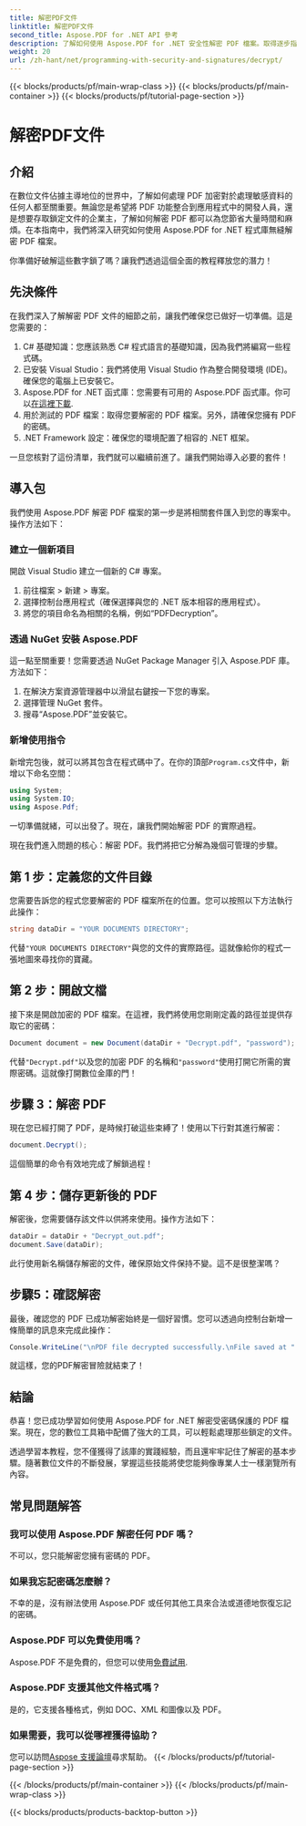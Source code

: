 ```yaml
---
title: 解密PDF文件
linktitle: 解密PDF文件
second_title: Aspose.PDF for .NET API 參考
description: 了解如何使用 Aspose.PDF for .NET 安全性解密 PDF 檔案。取得逐步指導以增強您的文件管理技能。
weight: 20
url: /zh-hant/net/programming-with-security-and-signatures/decrypt/
---
```


{{< blocks/products/pf/main-wrap-class >}}
{{< blocks/products/pf/main-container >}}
{{< blocks/products/pf/tutorial-page-section >}}

# 解密PDF文件

## 介紹

在數位文件佔據主導地位的世界中，了解如何處理 PDF 加密對於處理敏感資料的任何人都至關重要。無論您是希望將 PDF 功能整合到應用程式中的開發人員，還是想要存取鎖定文件的企業主，了解如何解密 PDF 都可以為您節省大量時間和麻煩。在本指南中，我們將深入研究如何使用 Aspose.PDF for .NET 程式庫無縫解密 PDF 檔案。 

你準備好破解這些數字鎖了嗎？讓我們透過這個全面的教程釋放您的潛力！

## 先決條件

在我們深入了解解密 PDF 文件的細節之前，讓我們確保您已做好一切準備。這是您需要的：

1. C# 基礎知識：您應該熟悉 C# 程式語言的基礎知識，因為我們將編寫一些程式碼。
2. 已安裝 Visual Studio：我們將使用 Visual Studio 作為整合開發環境 (IDE)。確保您的電腦上已安裝它。
3.  Aspose.PDF for .NET 函式庫：您需要有可用的 Aspose.PDF 函式庫。你可以[在這裡下載](https://releases.aspose.com/pdf/net/).
4. 用於測試的 PDF 檔案：取得您要解密的 PDF 檔案。另外，請確保您擁有 PDF 的密碼。 
5. .NET Framework 設定：確保您的環境配置了相容的 .NET 框架。

一旦您核對了這份清單，我們就可以繼續前進了。讓我們開始導入必要的套件！

## 導入包

我們使用 Aspose.PDF 解密 PDF 檔案的第一步是將相關套件匯入到您的專案中。操作方法如下：

### 建立一個新項目

開啟 Visual Studio 建立一個新的 C# 專案。

1. 前往檔案 > 新建 > 專案。
2. 選擇控制台應用程式（確保選擇與您的 .NET 版本相容的應用程式）。
3. 將您的項目命名為相關的名稱，例如“PDFDecryption”。

### 透過 NuGet 安裝 Aspose.PDF

這一點至關重要！您需要透過 NuGet Package Manager 引入 Aspose.PDF 庫。方法如下：

1. 在解決方案資源管理器中以滑鼠右鍵按一下您的專案。
2. 選擇管理 NuGet 套件。
3. 搜尋“Aspose.PDF”並安裝它。

### 新增使用指令

新增完包後，就可以將其包含在程式碼中了。在你的頂部`Program.cs`文件中，新增以下命名空間：

```csharp
using System;
using System.IO;
using Aspose.Pdf;
```

一切準備就緒，可以出發了。現在，讓我們開始解密 PDF 的實際過程。

現在我們進入問題的核心：解密 PDF。我們將把它分解為幾個可管理的步驟。

## 第 1 步：定義您的文件目錄

您需要告訴您的程式您要解密的 PDF 檔案所在的位置。您可以按照以下方法執行此操作：

```csharp
string dataDir = "YOUR DOCUMENTS DIRECTORY";
```

代替`"YOUR DOCUMENTS DIRECTORY"`與您的文件的實際路徑。這就像給你的程式一張地圖來尋找你的寶藏。

## 第 2 步：開啟文檔

接下來是開啟加密的 PDF 檔案。在這裡，我們將使用您剛剛定義的路徑並提供存取它的密碼：

```csharp
Document document = new Document(dataDir + "Decrypt.pdf", "password");
```

代替`"Decrypt.pdf"`以及您的加密 PDF 的名稱和`"password"`使用打開它所需的實際密碼。這就像打開數位金庫的門！

## 步驟 3：解密 PDF

現在您已經打開了 PDF，是時候打破這些束縛了！使用以下行對其進行解密：

```csharp
document.Decrypt();
```

這個簡單的命令有效地完成了解鎖過程！

## 第 4 步：儲存更新後的 PDF

解密後，您需要儲存該文件以供將來使用。操作方法如下：

```csharp
dataDir = dataDir + "Decrypt_out.pdf";
document.Save(dataDir);
```

此行使用新名稱儲存解密的文件，確保原始文件保持不變。這不是很整潔嗎？

## 步驟5：確認解密

最後，確認您的 PDF 已成功解密始終是一個好習慣。您可以透過向控制台新增一條簡單的訊息來完成此操作：

```csharp
Console.WriteLine("\nPDF file decrypted successfully.\nFile saved at " + dataDir);
```

就這樣，您的PDF解密冒險就結束了！

## 結論

恭喜！您已成功學習如何使用 Aspose.PDF for .NET 解密受密碼保護的 PDF 檔案。現在，您的數位工具箱中配備了強大的工具，可以輕鬆處理那些鎖定的文件。

透過學習本教程，您不僅獲得了該庫的實踐經驗，而且還牢牢記住了解密的基本步驟。隨著數位文件的不斷發展，掌握這些技能將使您能夠像專業人士一樣瀏覽所有內容。

## 常見問題解答

### 我可以使用 Aspose.PDF 解密任何 PDF 嗎？
不可以，您只能解密您擁有密碼的 PDF。

### 如果我忘記密碼怎麼辦？
不幸的是，沒有辦法使用 Aspose.PDF 或任何其他工具來合法或道德地恢復忘記的密碼。

### Aspose.PDF 可以免費使用嗎？
 Aspose.PDF 不是免費的，但您可以使用[免費試用](https://releases.aspose.com/).

### Aspose.PDF 支援其他文件格式嗎？
是的，它支援各種格式，例如 DOC、XML 和圖像以及 PDF。

### 如果需要，我可以從哪裡獲得協助？
您可以訪問[Aspose 支援論壇](https://forum.aspose.com/c/pdf/10)尋求幫助。
{{< /blocks/products/pf/tutorial-page-section >}}

{{< /blocks/products/pf/main-container >}}
{{< /blocks/products/pf/main-wrap-class >}}

{{< blocks/products/products-backtop-button >}}
